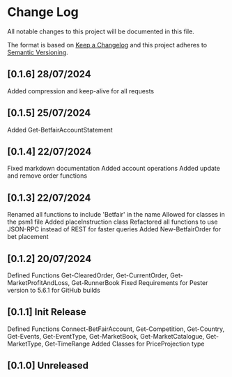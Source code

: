 # Change Log

All notable changes to this project will be documented in this file.

The format is based on [Keep a Changelog](http://keepachangelog.com/)
and this project adheres to [Semantic Versioning](http://semver.org/).

## [0.1.6] 28/07/2024

Added compression and keep-alive for all requests

## [0.1.5] 25/07/2024

Added Get-BetfairAccountStatement

## [0.1.4] 22/07/2024

Fixed markdown documentation
Added account operations
Added update and remove order functions

## [0.1.3] 22/07/2024

Renamed all functions to include 'Betfair' in the name
Allowed for classes in the psm1 file
Added placeInstruction class
Refactored all functions to use JSON-RPC instead of REST for faster queries
Added New-BetfairOrder for bet placement

## [0.1.2] 20/07/2024

Defined Functions Get-ClearedOrder, Get-CurrentOrder, Get-MarketProfitAndLoss, Get-RunnerBook
Fixed Requirements for Pester version to 5.6.1 for GitHub builds

## [0.1.1] Init Release

Defined Functions Connect-BetFairAccount, Get-Competition, Get-Country, Get-Events, Get-EventType, Get-MarketBook, Get-MarketCatalogue, Get-MarketType, Get-TimeRange
Added Classes for PriceProjection type

## [0.1.0] Unreleased
